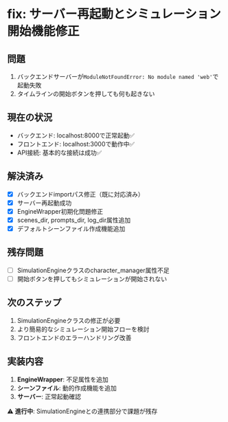 # fix: サーバー再起動とシミュレーション開始機能修正

## 問題
1. バックエンドサーバーが`ModuleNotFoundError: No module named 'web'`で起動失敗
2. タイムラインの開始ボタンを押しても何も起きない

## 現在の状況
- バックエンド: localhost:8000で正常起動✅
- フロントエンド: localhost:3000で動作中✅
- API接続: 基本的な接続は成功✅

## 解決済み
- [x] バックエンドimportパス修正（既に対応済み）
- [x] サーバー再起動成功
- [x] EngineWrapper初期化問題修正
- [x] scenes_dir, prompts_dir, log_dir属性追加
- [x] デフォルトシーンファイル作成機能追加

## 残存問題
- [ ] SimulationEngineクラスのcharacter_manager属性不足
- [ ] 開始ボタンを押してもシミュレーションが開始されない

## 次のステップ
1. SimulationEngineクラスの修正が必要
2. より簡易的なシミュレーション開始フローを検討
3. フロントエンドのエラーハンドリング改善

## 実装内容
1. **EngineWrapper**: 不足属性を追加
2. **シーンファイル**: 動的作成機能を追加
3. **サーバー**: 正常起動確認

⚠️ **進行中**: SimulationEngineとの連携部分で課題が残存 